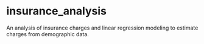 # insurance_analysis
 An analysis of insurance charges and linear regression modeling to estimate charges from demographic data.
